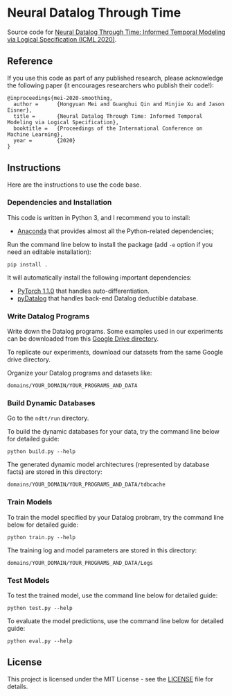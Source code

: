 # Neural Datalog Through Time
Source code for [Neural Datalog Through Time: Informed Temporal Modeling via Logical Specification (ICML 2020)](https://arxiv.org/abs/2006.16723). 

## Reference
If you use this code as part of any published research, please acknowledge the following paper (it encourages researchers who publish their code!):

```
@inproceedings{mei-2020-smoothing,
  author =      {Hongyuan Mei and Guanghui Qin and Minjie Xu and Jason Eisner},
  title =       {Neural Datalog Through Time: Informed Temporal Modeling via Logical Specification},
  booktitle =   {Proceedings of the International Conference on Machine Learning},
  year =        {2020}
}
```

## Instructions
Here are the instructions to use the code base.

### Dependencies and Installation
This code is written in Python 3, and I recommend you to install:
* [Anaconda](https://www.continuum.io/) that provides almost all the Python-related dependencies;

Run the command line below to install the package (add `-e` option if you need an editable installation):
```
pip install .
```
It will automatically install the following important dependencies: 
* [PyTorch 1.1.0](https://pytorch.org/) that handles auto-differentiation.
* [pyDatalog](https://sites.google.com/site/pydatalog/) that handles back-end Datalog deductible database.

### Write Datalog Programs
Write down the Datalog programs. Some examples used in our experiments can be downloaded from this [Google Drive directory](https://drive.google.com/drive/folders/17vtQdx3d1wR-SADSMamt4E2mqHfEOu9q?usp=sharing). 

To replicate our experiments, download our datasets from the same Google drive directory. 

Organize your Datalog programs and datasets like:
```
domains/YOUR_DOMAIN/YOUR_PROGRAMS_AND_DATA
```

### Build Dynamic Databases
Go to the `ndtt/run` directory. 

To build the dynamic databases for your data, try the command line below for detailed guide: 
```
python build.py --help
```

The generated dynamic model architectures (represented by database facts) are stored in this directory: 
```
domains/YOUR_DOMAIN/YOUR_PROGRAMS_AND_DATA/tdbcache
```

### Train Models
To train the model specified by your Datalog probram, try the command line below for detailed guide:
```
python train.py --help
```

The training log and model parameters are stored in this directory: 
```
domains/YOUR_DOMAIN/YOUR_PROGRAMS_AND_DATA/Logs
```

### Test Models
To test the trained model, use the command line below for detailed guide: 
```
python test.py --help
```

To evaluate the model predictions, use the command line below for detailed guide: 
```
python eval.py --help
```

## License

This project is licensed under the MIT License - see the [LICENSE](LICENSE) file for details.
